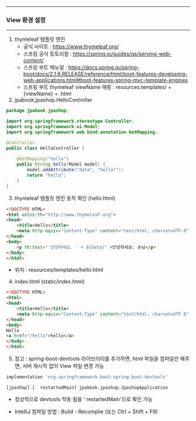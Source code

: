 -----
### View 환경 설정
-----
1. thymeleaf 템플릿 엔진
   - 공식 사이트 : https://www.thymeleaf.org/
   - 스프링 공식 튜토리얼 : https://spring.io/guides/gs/serving-web-content/
   - 스프링 부트 메뉴얼 : https://docs.spring.io/spring-boot/docs/2.1.6.RELEASE/reference/html/boot-features-developing-web-applications.html#boot-features-spring-mvc-template-engines
   - 스프링 부트 thymeleaf viewName 매핑 : resources:templates/ + {viewName} + .html
2. jpabook.jpashop.HelloController
```java
package jpabook.jpashop;

import org.springframework.stereotype.Controller;
import org.springframework.ui.Model;
import org.springframework.web.bind.annotation.GetMapping;

@Controller
public class HelloController {
    
    @GetMapping("hello")
    public String hello(Model model) {
        model.addAttribute("data", "hello!");
        return "hello";
    }
}
```

3. thymeleaf 템플릿 엔진 동작 확인 (hello.html)
```html
<!DOCTYPE HTML>
<html xmlns:th="http://www.thymeleaf.org">
<head>
    <title>Hello</title>
    <meta http-equiv="Content-Type" content="text/html; charset=UTF-8" />
</head>
<body>
    <p th:text="'안녕하세요. ' + ${data}" >안녕하세요. 손님</p>
</body>
</html>
```
  - 위치 : resources/templates/hello.html

4. index.html (static/index.html)
```html
<!DOCTYPE HTML>
<html>
<head>
    <title>Hello</title>
    <meta http-equiv="Content-Type" content="text/html; charset=UTF-8" />
</head>
<body>
Hello
<a href="/hello">hello</a>
</body>
</html>
```

5. 참고 : spring-boot-devtools 라이브러리를 추가하면, html 파일을 컴파일만 해주면, 서버 재시작 없이 View 파일 변경 가능
```gradle
implementation 'org.springframework.boot:spring-boot-devtools'
```
```
[jpashop] [  restartedMain] jpabook.jpashop.JpashopApplication
```
  - 정상적으로 devtools 작동 됨을 '  restartedMain'으로 확인 가능
  
   - IntelliJ 컴파일 방법 : Build - Recomplie (또는 Ctrl + Shift + F9)

